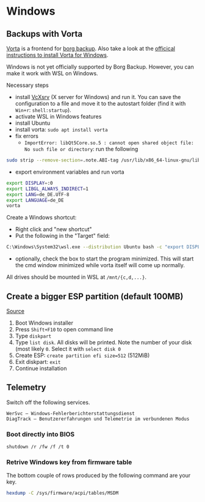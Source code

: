 # Windows

## Backups with Vorta

[Vorta](https://vorta.borgbase.com/) is a frontend for [borg
backup](https://www.borgbackup.org/). Also take a look at the [officical
instructions to install Vorta for
Windows](https://vorta.borgbase.com/install/windows/).

Windows is not yet officially supported by Borg Backup. However, you can
make it work with WSL on Windows.


Necessary steps

- install [VcXsrv](https://sourceforge.net/projects/vcxsrv/) (X server
  for Windows) and run it. You can save the configuration to a file and move it to
  the autostart folder (find it with `Win+r`: `shell:startup`).
- activate WSL in Windows features
- install Ubuntu
- install vorta: `sudo apt install vorta`
- fix errors
  - `ImportError: libQt5Core.so.5 : cannot open shared object file: No
    such file or directory`: run the following

```sh
sudo strip --remove-section=.note.ABI-tag /usr/lib/x86_64-linux-gnu/libQt5Core.so.5
```

- export environment variables and run vorta
```sh
export DISPLAY=:0
export LIBGL_ALWAYS_INDIRECT=1
export LANG=de_DE.UTF-8
export LANGUAGE=de_DE
vorta
```


Create a Windows shortcut:

- Right click and "new shortcut"
- Put the following in the "Target" field:

```sh
C:\Windows\System32\wsl.exe --distribution Ubuntu bash -c "export DISPLAY=:0 && export LIBGL_ALWAYS_INDIRECT=1 && export LANG=de_DE.UTF-8 && export LANGUAGE=de_DE && vorta"
```

- optionally, check the box to start the program minimized. This will
  start the cmd window minimized while vorta itself will come up
  normally.

All drives should be mounted in WSL at `/mnt/{c,d,...}`.


## Create a bigger ESP partition (default 100MB)

[Source](https://superuser.com/questions/1308324/create-efi-partition-before-installing-windows-10)

1. Boot Windows installer
2. Press `Shift+F10` to open command line
3. Type `diskpart`
4. Type `list disk`. All disks will be printed. Note the number of your disk (most likely `0`. Select it with `select disk 0`
5. Create ESP: `create partition efi size=512` (512MiB)
6. Exit diskpart: `exit`
7. Continue installation


## Telemetry

Switch off the following services.

```
WerSvc — Windows-Fehlerberichterstattungsdienst
DiagTrack — Benutzererfahrungen und Telemetrie im verbundenen Modus
```

### Boot directly into BIOS

```
shutdown /r /fw /f /t 0
```

### Retrive Windows key from firmware table

The bottom couple of rows produced by the following command are your key.

```sh
hexdump -C /sys/firmware/acpi/tables/MSDM
```

